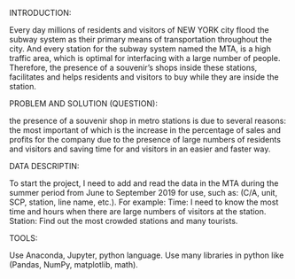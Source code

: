 INTRODUCTION:

Every day millions of residents and visitors of NEW YORK city flood the subway system as their primary means of transportation throughout the city. And every station for the subway system named the MTA, is a high traffic area, which is optimal for interfacing with a large number of people. Therefore, the presence of a souvenir’s shops inside these stations, facilitates and helps residents and visitors to buy while they are inside the station.

PROBLEM AND SOLUTION (QUESTION):

the presence of a souvenir shop in metro stations is due to several reasons: the most important of which is the increase in the percentage of sales and profits for the company due to the presence of large numbers of residents and visitors and saving time for and visitors in an easier and faster way.

DATA DESCRIPTIN:

To start the project, I need to add and read the data in the MTA during the summer period from June to September 2019 for use, such as: (C/A, unit, SCP, station, line name, etc.). 
For example:
Time: I need to know the most time and hours when there are large numbers of visitors at the station.
Station: Find out the most crowded stations and many tourists.

TOOLS: 

Use Anaconda, Jupyter, python language.
Use many libraries in python like (Pandas, NumPy, matplotlib, math).


